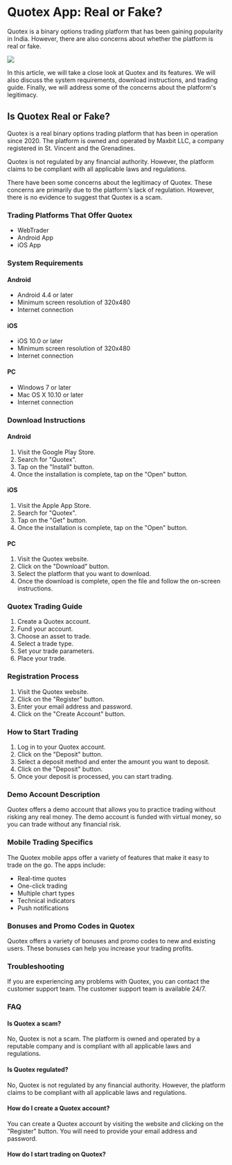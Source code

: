 # Quotex App: Real or Fake?

Quotex is a binary options trading platform that has been gaining
popularity in India. However, there are also concerns about whether the
platform is real or fake.

[![](https://static.quotex.io/files/1_en/300_250.jpg)](https://traff.sbs/brokerqxsignupf)

In this article, we will take a close look at Quotex and its features.
We will also discuss the system requirements, download instructions, and
trading guide. Finally, we will address some of the concerns about the
platform\'s legitimacy.

## Is Quotex Real or Fake?

Quotex is a real binary options trading platform that has been in
operation since 2020. The platform is owned and operated by Maxbit LLC,
a company registered in St. Vincent and the Grenadines.

Quotex is not regulated by any financial authority. However, the
platform claims to be compliant with all applicable laws and
regulations.

There have been some concerns about the legitimacy of Quotex. These
concerns are primarily due to the platform\'s lack of regulation.
However, there is no evidence to suggest that Quotex is a scam.

### Trading Platforms That Offer Quotex

-   WebTrader
-   Android App
-   iOS App

### System Requirements

#### Android

-   Android 4.4 or later
-   Minimum screen resolution of 320x480
-   Internet connection

#### iOS

-   iOS 10.0 or later
-   Minimum screen resolution of 320x480
-   Internet connection

#### PC

-   Windows 7 or later
-   Mac OS X 10.10 or later
-   Internet connection

### Download Instructions

#### Android

1.  Visit the Google Play Store.
2.  Search for "Quotex".
3.  Tap on the "Install" button.
4.  Once the installation is complete, tap on the "Open" button.

#### iOS

1.  Visit the Apple App Store.
2.  Search for "Quotex".
3.  Tap on the "Get" button.
4.  Once the installation is complete, tap on the "Open" button.

#### PC

1.  Visit the Quotex website.
2.  Click on the "Download" button.
3.  Select the platform that you want to download.
4.  Once the download is complete, open the file and follow the
    on-screen instructions.

### Quotex Trading Guide

1.  Create a Quotex account.
2.  Fund your account.
3.  Choose an asset to trade.
4.  Select a trade type.
5.  Set your trade parameters.
6.  Place your trade.

### Registration Process

1.  Visit the Quotex website.
2.  Click on the "Register" button.
3.  Enter your email address and password.
4.  Click on the "Create Account" button.

### How to Start Trading

1.  Log in to your Quotex account.
2.  Click on the "Deposit" button.
3.  Select a deposit method and enter the amount you want to deposit.
4.  Click on the "Deposit" button.
5.  Once your deposit is processed, you can start trading.

### Demo Account Description

Quotex offers a demo account that allows you to practice trading without
risking any real money. The demo account is funded with virtual money,
so you can trade without any financial risk.

### Mobile Trading Specifics

The Quotex mobile apps offer a variety of features that make it easy to
trade on the go. The apps include:

-   Real-time quotes
-   One-click trading
-   Multiple chart types
-   Technical indicators
-   Push notifications

### Bonuses and Promo Codes in Quotex

Quotex offers a variety of bonuses and promo codes to new and existing
users. These bonuses can help you increase your trading profits.

### Troubleshooting

If you are experiencing any problems with Quotex, you can contact the
customer support team. The customer support team is available 24/7.

### FAQ

#### Is Quotex a scam?

No, Quotex is not a scam. The platform is owned and operated by a
reputable company and is compliant with all applicable laws and
regulations.

#### Is Quotex regulated?

No, Quotex is not regulated by any financial authority. However, the
platform claims to be compliant with all applicable laws and
regulations.

#### How do I create a Quotex account?

You can create a Quotex account by visiting the website and clicking on
the "Register" button. You will need to provide your email address
and password.

#### How do I start trading on Quotex?

